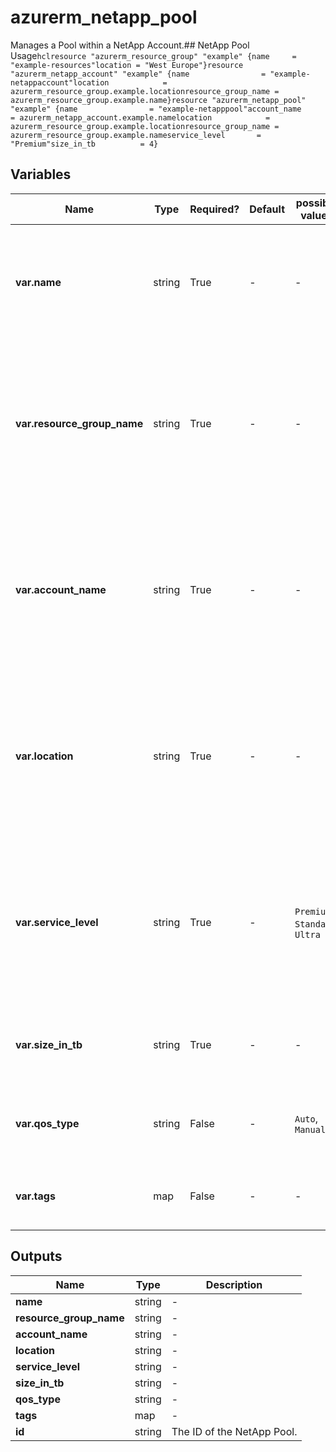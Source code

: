 # azurerm_netapp_pool

Manages a Pool within a NetApp Account.## NetApp Pool Usage```hclresource "azurerm_resource_group" "example" {name     = "example-resources"location = "West Europe"}resource "azurerm_netapp_account" "example" {name                = "example-netappaccount"location            = azurerm_resource_group.example.locationresource_group_name = azurerm_resource_group.example.name}resource "azurerm_netapp_pool" "example" {name                = "example-netapppool"account_name        = azurerm_netapp_account.example.namelocation            = azurerm_resource_group.example.locationresource_group_name = azurerm_resource_group.example.nameservice_level       = "Premium"size_in_tb          = 4}```

## Variables

| Name | Type | Required? | Default  | possible values | Description |
| ---- | ---- | --------- | -------- | ----------- | ----------- |
| **var.name** | string | True | -  |  -  | The name of the NetApp Pool. Changing this forces a new resource to be created. | 
| **var.resource_group_name** | string | True | -  |  -  | The name of the resource group where the NetApp Pool should be created. Changing this forces a new resource to be created. | 
| **var.account_name** | string | True | -  |  -  | The name of the NetApp account in which the NetApp Pool should be created. Changing this forces a new resource to be created. | 
| **var.location** | string | True | -  |  -  | Specifies the supported Azure location where the resource exists. Changing this forces a new resource to be created. | 
| **var.service_level** | string | True | -  |  `Premium`, `Standard`, `Ultra`  | The service level of the file system. Valid values include `Premium`, `Standard`, or `Ultra`. Changing this forces a new resource to be created. | 
| **var.size_in_tb** | string | True | -  |  -  | Provisioned size of the pool in TB. Value must be between `2` and `500`. | 
| **var.qos_type** | string | False | -  |  `Auto`, `Manual`  | QoS Type of the pool. Valid values include `Auto` or `Manual`. | 
| **var.tags** | map | False | -  |  -  | A mapping of tags to assign to the resource. | 



## Outputs

| Name | Type | Description |
| ---- | ---- | --------- | 
| **name** | string  | - | 
| **resource_group_name** | string  | - | 
| **account_name** | string  | - | 
| **location** | string  | - | 
| **service_level** | string  | - | 
| **size_in_tb** | string  | - | 
| **qos_type** | string  | - | 
| **tags** | map  | - | 
| **id** | string  | The ID of the NetApp Pool. | 